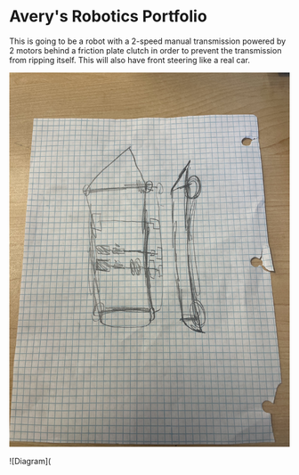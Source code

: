 # Avery's Robotics Portfolio

This is going to be a robot with a 2-speed manual transmission powered by 2 motors behind a friction plate clutch in order to prevent the transmission from ripping itself. This will also have front steering like a real car.

![Diagram](https://github.com/Averociraptor/Robotics_Portfolio/blob/main/images/1692995499.337287.jpg?raw=true)

![Diagram](
